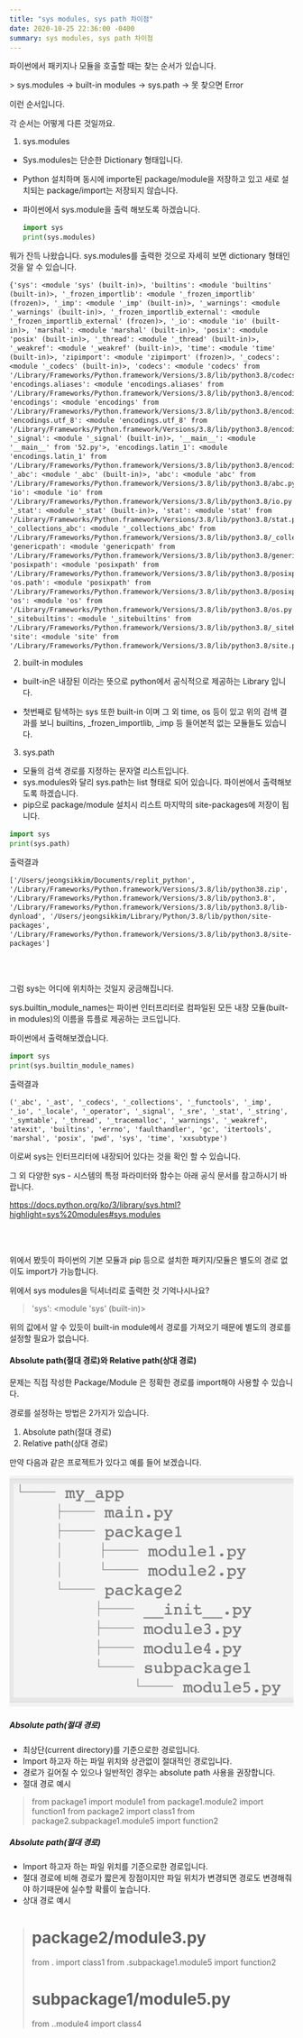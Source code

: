 ```yaml
---
title: "sys modules, sys path 차이점"
date: 2020-10-25 22:36:00 -0400
summary: sys modules, sys path 차이점
---
```


파이썬에서 패키지나 모듈을 호출할 때는 찾는 순서가 있습니다.

\> sys.modules -> built-in modules -> sys.path -> 못 찾으면 Error

이런 순서입니다.

각 순서는 어떻게 다른 것일까요.



1) sys.modules

- Sys.modules는 단순한 Dictionary 형태입니다.

- Python 설치하며 동시에 importe된 package/module을 저장하고 있고 새로 설치되는 package/import는 저장되지 않습니다.

- 파이썬에서 sys.module을 출력 해보도록 하겠습니다.

  ```python
  import sys
  print(sys.modules)
  ```



뭐가 잔득 나왔습니다. sys.modules를 출력한 것으로 자세히 보면 dictionary 형태인 것을 알 수 있습니다.

```
{'sys': <module 'sys' (built-in)>, 'builtins': <module 'builtins' (built-in)>, '_frozen_importlib': <module '_frozen_importlib' (frozen)>, '_imp': <module '_imp' (built-in)>, '_warnings': <module '_warnings' (built-in)>, '_frozen_importlib_external': <module '_frozen_importlib_external' (frozen)>, '_io': <module 'io' (built-in)>, 'marshal': <module 'marshal' (built-in)>, 'posix': <module 'posix' (built-in)>, '_thread': <module '_thread' (built-in)>, '_weakref': <module '_weakref' (built-in)>, 'time': <module 'time' (built-in)>, 'zipimport': <module 'zipimport' (frozen)>, '_codecs': <module '_codecs' (built-in)>, 'codecs': <module 'codecs' from '/Library/Frameworks/Python.framework/Versions/3.8/lib/python3.8/codecs.py'>, 'encodings.aliases': <module 'encodings.aliases' from '/Library/Frameworks/Python.framework/Versions/3.8/lib/python3.8/encodings/aliases.py'>, 'encodings': <module 'encodings' from '/Library/Frameworks/Python.framework/Versions/3.8/lib/python3.8/encodings/__init__.py'>, 'encodings.utf_8': <module 'encodings.utf_8' from '/Library/Frameworks/Python.framework/Versions/3.8/lib/python3.8/encodings/utf_8.py'>, '_signal': <module '_signal' (built-in)>, '__main__': <module '__main__' from '52.py'>, 'encodings.latin_1': <module 'encodings.latin_1' from '/Library/Frameworks/Python.framework/Versions/3.8/lib/python3.8/encodings/latin_1.py'>, '_abc': <module '_abc' (built-in)>, 'abc': <module 'abc' from '/Library/Frameworks/Python.framework/Versions/3.8/lib/python3.8/abc.py'>, 'io': <module 'io' from '/Library/Frameworks/Python.framework/Versions/3.8/lib/python3.8/io.py'>, '_stat': <module '_stat' (built-in)>, 'stat': <module 'stat' from '/Library/Frameworks/Python.framework/Versions/3.8/lib/python3.8/stat.py'>, '_collections_abc': <module '_collections_abc' from '/Library/Frameworks/Python.framework/Versions/3.8/lib/python3.8/_collections_abc.py'>, 'genericpath': <module 'genericpath' from '/Library/Frameworks/Python.framework/Versions/3.8/lib/python3.8/genericpath.py'>, 'posixpath': <module 'posixpath' from '/Library/Frameworks/Python.framework/Versions/3.8/lib/python3.8/posixpath.py'>, 'os.path': <module 'posixpath' from '/Library/Frameworks/Python.framework/Versions/3.8/lib/python3.8/posixpath.py'>, 'os': <module 'os' from '/Library/Frameworks/Python.framework/Versions/3.8/lib/python3.8/os.py'>, '_sitebuiltins': <module '_sitebuiltins' from '/Library/Frameworks/Python.framework/Versions/3.8/lib/python3.8/_sitebuiltins.py'>, 'site': <module 'site' from '/Library/Frameworks/Python.framework/Versions/3.8/lib/python3.8/site.py'>}
```



2) built-in modules

- built-in은 내장된 이라는 뜻으로 python에서 공식적으로 제공하는 Library 입니다.

- 첫번째로 탐색하는 sys 또한 built-in 이며 그 외 time, os 등이 있고 위의 검색 결과를 보니 builtins, _frozen_importlib, _imp 등 들어본적 없는 모듈들도 있습니다.

  

3) sys.path

- 모듈의 검색 경로를 지정하는 문자열 리스트입니다.
- sys.modules와 달리 sys.path는 list 형태로 되어 있습니다. 파이썬에서 출력해보도록 하겠습니다.
- pip으로 package/module 설치시 리스트 마지막의 site-packages에 저장이 됩니다.

```python
import sys
print(sys.path)
```



출력결과

```
['/Users/jeongsikkim/Documents/replit_python', '/Library/Frameworks/Python.framework/Versions/3.8/lib/python38.zip', '/Library/Frameworks/Python.framework/Versions/3.8/lib/python3.8', '/Library/Frameworks/Python.framework/Versions/3.8/lib/python3.8/lib-dynload', '/Users/jeongsikkim/Library/Python/3.8/lib/python/site-packages', '/Library/Frameworks/Python.framework/Versions/3.8/lib/python3.8/site-packages']
```



<br>

<br>



그럼 sys는 어디에 위치하는 것일지 궁금해집니다.

sys.builtin_module_names는 파이썬 인터프리터로 컴파일된 모든 내장 모듈(built-in modules)의 이름을 튜플로 제공하는 코드입니다.

파이썬에서 출력해보겠습니다.

```python
import sys
print(sys.builtin_module_names)
```

출력결과

```
('_abc', '_ast', '_codecs', '_collections', '_functools', '_imp', '_io', '_locale', '_operator', '_signal', '_sre', '_stat', '_string', '_symtable', '_thread', '_tracemalloc', '_warnings', '_weakref', 'atexit', 'builtins', 'errno', 'faulthandler', 'gc', 'itertools', 'marshal', 'posix', 'pwd', 'sys', 'time', 'xxsubtype')
```

이로써 sys는 인터프리터에 내장되어 있다는 것을 확인 할 수 있습니다.



그 외 다양한 sys - 시스템의 특정 파라미터와 함수는 아래 공식 문서를 참고하시기 바랍니다.

https://docs.python.org/ko/3/library/sys.html?highlight=sys%20modules#sys.modules

<br>

<br>

위에서 봤듯이 파이썬의 기본 모듈과 pip 등으로 설치한 패키지/모듈은 별도의 경로 없이도 import가 가능합니다.

위에서 sys modules을 딕셔너리로 출력한 것 기억나시나요?

> 'sys': <module 'sys' (built-in)>

위의 값에서 알 수 있듯이 built-in module에서 경로를 가져오기 때문에 별도의 경로를 설정할 필요가 없습니다.



#### Absolute path(절대 경로)와 Relative path(상대 경로)

문제는 직접 작성한 Package/Module 은 정확한 경로를 import해야 사용할 수 있습니다.

경로를 설정하는 방법은 2가지가 있습니다.

1. Absolute path(절대 경로)
2. Relative path(상대 경로)

만약 다음과 같은 프로젝트가 있다고 예를 들어 보겠습니다.

![sys](../img/2020-10-26/sys1.png)

##### Absolute path(절대 경로)

- 최상단(current directory)를 기준으로한 경로입니다.
- Import 하고자 하는 파일 위치와 상관없이 절대적인 경로입니다.
- 경로가 길어질 수 있으나 일반적인 경우는 absolute path 사용을 권장합니다.
- 절대 경로 예시

> from package1 import module1 
> from package1.module2 import function1 
> from package2 import class1 
> from package2.subpackage1.module5 import function2

##### Absolute path(절대 경로)

- Import 하고자 하는 파일 위치를 기준으로한 경로입니다.
- 절대 경로에 비해 경로가 짧은게 장점이지만 파일 위치가 변경되면 경로도 변경해줘야 하기때문에 실수할 확률이 높습니다.
- 상대 경로 예시

> # package2/module3.py
> from . import class1 
> from .subpackage1.module5 import function2
> 
> # subpackage1/module5.py
> from ..module4 import class4